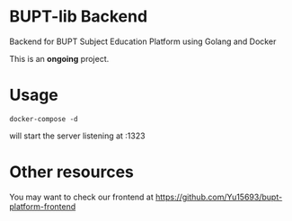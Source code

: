 # BUPT-lib Backend

Backend for BUPT Subject Education Platform using Golang and Docker

This is an **ongoing** project.

# Usage

`
docker-compose -d
`

will start the server listening at :1323

# Other resources

You may want to check our frontend at https://github.com/Yu15693/bupt-platform-frontend
